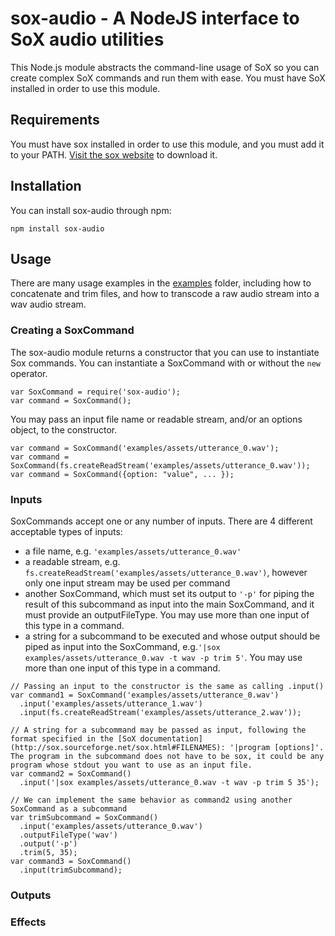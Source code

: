 # sox-audio - A NodeJS interface to SoX audio utilities
This Node.js module abstracts the command-line usage of SoX so you can create complex SoX commands and run them with ease. You must have SoX installed in order to use this module.

## Requirements
You must have sox installed in order to use this module, and you must add it to your PATH. [Visit the sox website](http://sox.sourceforge.net/Main/HomePage) to download it.

## Installation
You can install sox-audio through npm:
````
npm install sox-audio
````

## Usage
There are many usage examples in the [examples](./examples) folder, including how to concatenate and trim files, and how to transcode a raw audio stream into a wav audio stream. 

### Creating a SoxCommand
The sox-audio module returns a constructor that you can use to instantiate Sox commands. You can instantiate a SoxCommand with or without the `new` operator.
````
var SoxCommand = require('sox-audio');
var command = SoxCommand();
````
You may pass an input file name or readable stream, and/or an options object, to the constructor.
````
var command = SoxCommand('examples/assets/utterance_0.wav');
var command = SoxCommand(fs.createReadStream('examples/assets/utterance_0.wav'));
var command = SoxCommand({option: "value", ... });
````

### Inputs
SoxCommands accept one or any number of inputs. There are 4 different acceptable types of inputs:
* a file name, e.g. `'examples/assets/utterance_0.wav'`
* a readable stream, e.g. `fs.createReadStream('examples/assets/utterance_0.wav')`, however only one input stream may be used per command 
* another SoxCommand, which must set its output to `'-p'` for piping the result of this subcommand as input into the main SoxCommand, and it must provide an outputFileType. You may use more than one input of this type in a command.
* a string for a subcommand to be executed and whose output should be piped as input into the SoxCommand, e.g.`'|sox examples/assets/utterance_0.wav -t wav -p trim 5'`. You may use more than one input of this type in a command.

````
// Passing an input to the constructor is the same as calling .input()
var command1 = SoxCommand('examples/assets/utterance_0.wav')
  .input('examples/assets/utterance_1.wav')
  .input(fs.createReadStream('examples/assets/utterance_2.wav'));

// A string for a subcommand may be passed as input, following the format specified in the [SoX documentation](http://sox.sourceforge.net/sox.html#FILENAMES): '|program [options]'. The program in the subcommand does not have to be sox, it could be any program whose stdout you want to use as an input file.
var command2 = SoxCommand()
  .input('|sox examples/assets/utterance_0.wav -t wav -p trim 5 35');
  
// We can implement the same behavior as command2 using another SoxCommand as a subcommand
var trimSubcommand = SoxCommand()
  .input('examples/assets/utterance_0.wav')
  .outputFileType('wav')
  .output('-p')
  .trim(5, 35);
var command3 = SoxCommand()
  .input(trimSubcommand);
````

### Outputs


### Effects
